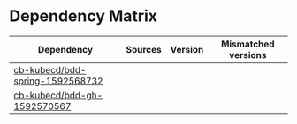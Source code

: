 # Dependency Matrix

Dependency | Sources | Version | Mismatched versions
---------- | ------- | ------- | -------------------
[cb-kubecd/bdd-spring-1592568732](https://github.com/cb-kubecd/bdd-spring-1592568732.git) |  | []() | 
[cb-kubecd/bdd-gh-1592570567](https://github.com/cb-kubecd/bdd-gh-1592570567.git) |  | []() | 
